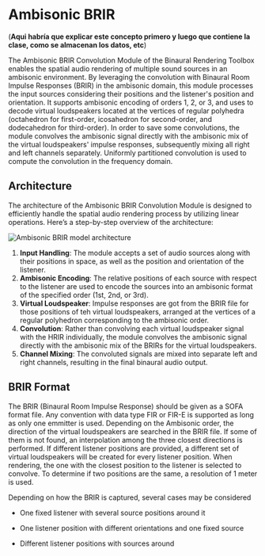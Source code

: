 # Ambisonic BRIR

 (**Aqui habría que explicar este concepto primero y luego que contiene la clase, como se almacenan los datos, etc**)

The Ambisonic BRIR Convolution Module of the Binaural Rendering Toolbox enables the spatial audio rendering of multiple sound sources in an ambisonic environment. By leveraging the convolution with Binaural Room Impulse Responses (BRIR) in the ambisonic domain, this module processes the input sources considering their positions and the listener's position and orientation. It supports ambisonic encoding of orders 1, 2, or 3, and uses to decode virtual loudspeakers located at the vertices of regular polyhedra (octahedron for first-order, icosahedron for second-order, and dodecahedron for third-order). In order to save some convolutions, the module convolves the ambisonic signal directly with the ambisonic mix of the virtual loudspeakers' impulse responses, subsequently mixing all right and left channels separately. Uniformly partitioned convolution is used to compute the convolution in the frequency domain.

## Architecture

The architecture of the Ambisonic BRIR Convolution Module is designed to efficiently handle the spatial audio rendering process by utilizing linear operations. Here’s a step-by-step overview of the architecture:

![Ambisonic BRIR model architecture](/BRT-Documentation/assets/AmbisonicBRIR.png "Ambisonic BRIR model architecture")

1. **Input Handling**: The module accepts a set of audio sources along with their positions in space, as well as the position and orientation of the listener.
2. **Ambisonic Encoding**: The relative positions of each source with respect to the listener are used to encode the sources into an ambisonic format of the specified order (1st, 2nd, or 3rd).
3. **Virtual Loudspeaker**: Impulse responses are got from the BRIR file for those positions of teh virtual loudspeakers, arranged at the vertices of a regular polyhedron corresponding to the ambisonic order.
4. **Convolution**: Rather than convolving each virtual loudspeaker signal with the HRIR individually, the module convolves the ambisonic signal directly with the ambisonic mix of the BRIRs for the virtual loudspeakers.
5. **Channel Mixing**: The convoluted signals are mixed into separate left and right channels, resulting in the final binaural audio output.

## BRIR Format

The BRIR (Binaural Room Impulse Response) should be given as a SOFA format file. Any convention with data type FIR or FIR-E is supported as long as only one emmitter is used. Depending on the Ambisonic order, the direction of the virtual loudspeakers are searched in the BRIR file. If some of them is not found, an interpolation among the three closest directions is performed. If different listener positions are provided, a different set of virtual loudspeakers will be created for every listener position. When rendering, the one with the closest position to the listener is selected to convolve. To determine if two positions are the same, a resolution of 1 meter is used.   

Depending on how the BRIR is captured, several cases may be considered

* One fixed listener with several source positions around it

* One listener position with different orientations and one fixed source

* Different listener positions with sources around
